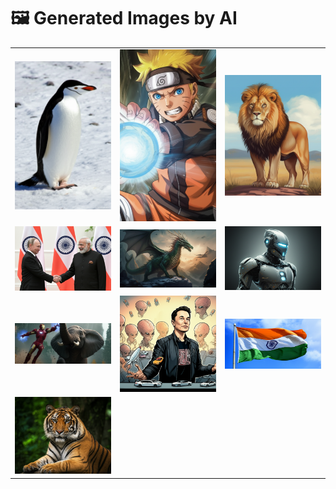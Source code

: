 # 🖼️ Generated Images by AI

| | | |
| :---: | :---: | :---: |
| <img src="/public/ai-image-1756655128178.png" alt="Generated AI image" width="250"> | <img src="/public/ai-image-1756655198952.png" alt="Generated AI image" width="250"> | <img src="/public/ai-image-1756655463778.png" alt="Generated AI image" width="250"> |
| <img src="/public/ai-image-1756657282073.png" alt="Generated AI image" width="250"> | <img src="/public/ai-image-1756657442245.png" alt="Generated AI image" width="250"> | <img src="/public/ai-image-1756657783342.png" alt="Generated AI image" width="250"> |
| <img src="/public/ai-image-1756657929250.png" alt="Generated AI image" width="250"> | <img src="/public/ai-image-1756659323294.png" alt="Generated AI image" width="250"> | <img src="/public/ai-image.png" alt="Generated AI image" width="250"> 
| <img src="public/ai-image-1756654608588.png" alt="Generated AI image" width="250"> |
